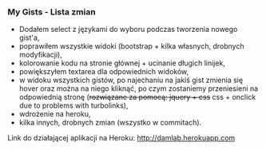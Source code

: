 ### My Gists - Lista zmian

* Dodałem select z językami do wyboru podczas tworzenia nowego gist'a,
* poprawiłem wszystkie widoki (bootstrap + kilka własnych, drobnych modyfikacji),
* kolorowanie kodu na stronie głównej + ucinanie długich linijek,
* powiększyłem textarea dla odpowiednich widoków,
* w widoku wszystkich gistów, po najechaniu na jakiś gist zmienia się hover oraz można na niego kliknąć, po czym zostaniemy przeniesieni na odpowiednią stronę (~~rozwiązane za pomocą: jquery + css~~ css + onclick due to problems with turbolinks),
* wdrożenie na heroku,
* kilka innych, drobnych zmian (wszystko w commitach).

Link do działającej aplikacji na Heroku: http://damlab.herokuapp.com
